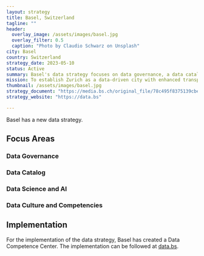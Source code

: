 ```yaml
---
layout: strategy
title: Basel, Switzerland
tagline: ""
header:
  overlay_image: /assets/images/basel.jpg
  overlay_filter: 0.5
  caption: "Photo by Claudio Schwarz on Unsplash"
city: Basel
country: Switzerland
strategy_date: 2023-05-10
status: Active
summary: Basel's data strategy focuses on data governance, a data catalog, data science and ai, and data culture and competencies.
mission: To establish Zurich as a data-driven city with enhanced transparency and citizen services.
thumbnail: /assets/images/basel.jpg
strategy_document: "https://media.bs.ch/original_file/78c495f8375139cbeda9363448d45a29470639dc/datenstrategie-basel-stadt-0.pdf"
strategy_website: "https://data.bs"

---
```

Basel has a new data strategy.


## Focus Areas

### Data Governance

### Data Catalog

### Data Science and AI

### Data Culture and Competencies

## Implementation
For the implementation of the data strategy, Basel has created a Data Competence Center. The implementation can be followed at [data.bs](https://data.bs).
